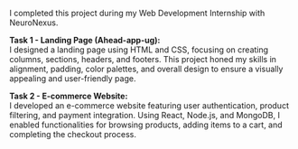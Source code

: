 I completed this project during my Web Development Internship with NeuroNexus.

**Task 1 - Landing Page (Ahead-app-ug):**  
I designed a landing page using HTML and CSS, focusing on creating columns, sections, headers, and footers. This project honed my skills in alignment, padding, color palettes, and overall design to ensure a visually appealing and user-friendly page.

**Task 2 - E-commerce Website:**  
I developed an e-commerce website featuring user authentication, product filtering, and payment integration. Using React, Node.js, and MongoDB, I enabled functionalities for browsing products, adding items to a cart, and completing the checkout process.
